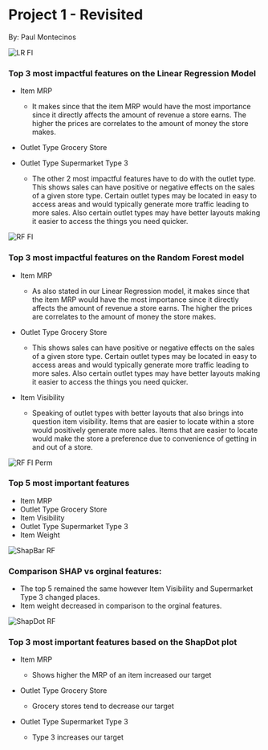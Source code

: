 # Project 1 - Revisited
 By: Paul Montecinos
 
![LR FI](https://github.com/pmontecinos23/Project-1---Revisited/assets/29460152/71a68816-5440-4784-8491-e620500be876)

### Top 3 most impactful features on the Linear Regression Model

* Item MRP 
    - It makes since that the item MRP would have the most importance since it directly affects the amount of revenue a store earns. The higher the prices are correlates to the amount of money the store makes.

* Outlet Type Grocery Store
* Outlet Type Supermarket Type 3

    - The other 2 most impactful features have to do with the outlet type. This shows sales can have positive or negative effects on the sales of a given store type. Certain outlet types may be located in easy to access areas and would typically generate more traffic leading to more sales. Also certain outlet types may have better layouts making it easier to access the things you need quicker.


![RF FI](https://github.com/pmontecinos23/Project-1---Revisited/assets/29460152/beddf031-f404-41d8-8dd1-7367c4aea227)

### Top 3 most impactful features on the Random Forest model

* Item MRP 
    - As also stated in our Linear Regression model, it makes since that the item MRP would have the most importance since it directly affects the amount of revenue a store earns. The higher the prices are correlates to the amount of money the store makes.

* Outlet Type Grocery Store
    - This shows sales can have positive or negative effects on the sales of a given store type. Certain outlet types may be located in easy to access areas and would typically generate more traffic leading to more sales. Also certain outlet types may have better layouts making it easier to access the things you need quicker.
    
* Item Visibility
    - Speaking of outlet types with better layouts that also brings into question item visibility. Items that are easier to locate within a store would positively generate more sales. Items that are easier to locate would make the store a preference due to convenience of getting in and out of a store. 



![RF FI Perm](https://github.com/pmontecinos23/Project-1---Revisited/assets/29460152/c486f609-e4a6-4a04-8386-bc480d3ee655)

### Top 5 most important features
* Item MRP
* Outlet Type Grocery Store
* Item Visibility
* Outlet Type Supermarket Type 3
* Item Weight


![ShapBar RF](https://github.com/pmontecinos23/Project-1---Revisited/assets/29460152/cb8d0423-f5ea-4be2-8d13-28773559af2d)

### Comparison SHAP vs orginal features:
* The top 5 remained the same however Item Visibility and Supermarket Type 3 changed places. 
* Item weight decreased in comparison to the orginal features. 


![ShapDot RF](https://github.com/pmontecinos23/Project-1---Revisited/assets/29460152/7bbdcfdc-e76f-4823-a9ce-f676b09d3459)

### Top 3 most important features based on the ShapDot plot
* Item MRP
    - Shows higher the MRP of an item increased our target
* Outlet Type Grocery Store
    - Grocery stores tend to decrease our target

* Outlet Type Supermarket Type 3
    - Type 3 increases our target 



